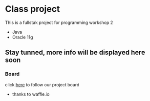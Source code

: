 # Class project 

This is a fullstak project for programming workshop 2 

* Java
* Oracle 11g

## Stay tunned, more info will be displayed here soon


### Board
 click [here](https://waffle.io/jnrndn/POLIJIC-programming-workshop) to follow our project board
 - thanks to waffle.io